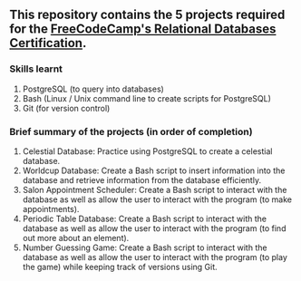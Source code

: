 ## This repository contains the 5 projects required for the [FreeCodeCamp's Relational Databases Certification](https://www.freecodecamp.org/learn/relational-database).

### Skills learnt
1. PostgreSQL (to query into databases)
2. Bash (Linux / Unix command line to create scripts for PostgreSQL)
3. Git (for version control)

### Brief summary of the projects (in order of completion)
1. Celestial Database: Practice using PostgreSQL to create a celestial database.
2. Worldcup Database: Create a Bash script to insert information into the database and retrieve information from the database efficiently.
3. Salon Appointment Scheduler: Create a Bash script to interact with the database as well as allow the user to interact with the program (to make appointments).
4. Periodic Table Database: Create a Bash script to interact with the database as well as allow the user to interact with the program (to find out more about an element).
5. Number Guessing Game: Create a Bash script to interact with the database as well as allow the user to interact with the program (to play the game) while keeping track of versions using Git.
